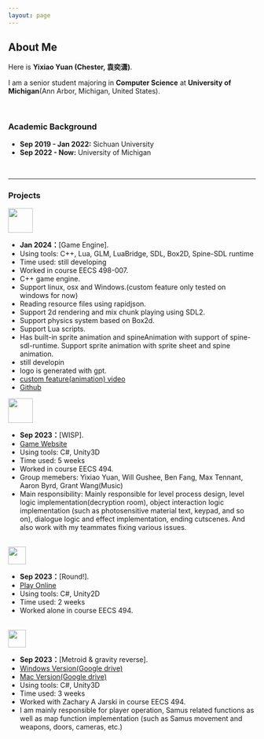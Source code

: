 ```yaml
---
layout: page
---
```


## About Me

Here is **Yixiao Yuan (Chester, 袁奕潇)**.

I am a senior student majoring in **Computer Science** at **University of Michigan**(Ann Arbor, Michigan, United States).

<br>

### Academic Background

- **Sep 2019 - Jan 2022:** Sichuan University
- **Sep 2022 - Now:** University of Michigan

<br>

---

### Projects

<div>
<img src="https://yyixiao.github.io/GameEngine.png" class="floatpic" width="50" height="50">
</div>

- **Jan 2024：**[Game Engine]. 
- Using tools:  C++, Lua, GLM, LuaBridge, SDL, Box2D, Spine-SDL runtime
- Time used: still developing
- Worked in course EECS 498-007. 
- C++ game engine.
- Support linux, osx and Windows.(custom feature only tested on windows for now)
- Reading resource files using rapidjson.
- Support 2d rendering and mix chunk playing using SDL2.
- Support physics system based on Box2d.
- Support Lua scripts.
- Has built-in sprite animation and spineAnimation with support of spine-sdl-runtime. Support sprite animation with sprite sheet and spine animation.
- still developin
- logo is generated with gpt.
- [custom feature(animation) video](https://youtu.be/7PY8Ap4_6ps)
- [Github](https://github.com/YuanYixiao0014/Manifold)

<div>
<img src="https://yyixiao.github.io/Wisp.jpg" class="floatpic" width="50" height="50">
</div>

- **Sep 2023：**[WISP]. 
- [Game Website](https://ajbyrd.itch.io/wisp)
- Using tools: C#, Unity3D
- Time used: 5 weeks
- Worked in course EECS 494. 
- Group memebers: Yixiao Yuan, Will Gushee, Ben Fang, Max Tennant, Aaron Byrd, Grant Wang(Music)
- Main responsibility: Mainly responsible for level process design, level logic implementation(decryption room), object interaction logic implementation (such as photosensitive material text, keypad, and so on), dialogue logic and effect implementation, ending cutscenes. And also work with my teammates fixing various issues.

<br>

<div>
<img src="https://yyixiao.github.io/round.jpg" class="floatpic" width="36" height="36">
</div>

- **Sep 2023：**[Round!]. 
- [Play Online](https://yyixiao.itch.io/round)
- Using tools: C#, Unity2D
- Time used: 2 weeks
- Worked alone in course EECS 494. 

<br>

<div>
<img src="https://yyixiao.github.io/Metroid.jpg" class="floatpic" width="36" height="36">
</div>

- **Sep 2023：**[Metroid & gravity reverse]. 
- [Windows Version(Google drive)](https://drive.google.com/file/d/1M_FjHWAHDC-IM2SBmWliJPUZBt_fElNM/view?usp=sharing)
- [Mac Version(Google drive)](https://drive.google.com/file/d/1UOoOnVwDtCl5RHGxr_SBhAnq4rX6plgA/view?usp=sharing)
- Using tools: C#, Unity3D
- Time used: 3 weeks
- Worked with Zachary A Jarski in course EECS 494. 
- I am mainly responsible for player operation, Samus related functions as well as map function implementation (such as Samus movement and weapons, doors, cameras, etc.) 

<br>